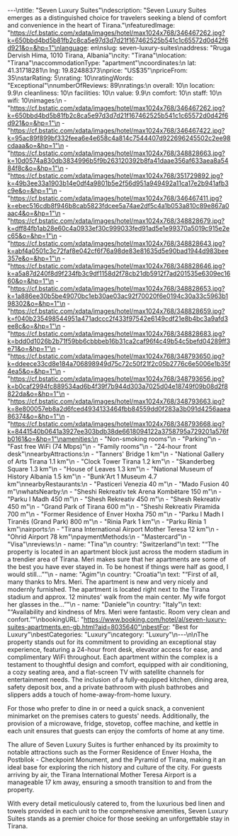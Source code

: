 ---\ntitle: "Seven Luxury Suites"\ndescription: "Seven Luxury Suites emerges as a distinguished choice for travelers seeking a blend of comfort and convenience in the heart of Tirana."\nfeaturedImage: "https://cf.bstatic.com/xdata/images/hotel/max1024x768/346467262.jpg?k=650bbd4bd5b81fb2c8ca5e97d3d7d21f167462525b541c1c65572d0d42f6d921&o=&hp=1"\nlanguage: en\nslug: seven-luxury-suites\naddress: "Rruga Dervish Hima, 1010 Tirana, Albania"\ncity: "Tirana"\nlocation: "Tirana"\naccommodationType: "apartment"\ncoordinates:\n  lat: 41.31718281\n  lng: 19.82488373\nprice: "US$35"\npriceFrom: 35\nstarRating: 5\nrating: 10\nratingWords: "Exceptional"\nnumberOfReviews: 89\nratings:\n  overall: 10\n  location: 9.9\n  cleanliness: 10\n  facilities: 10\n  value: 9.9\n  comfort: 10\n  staff: 10\n  wifi: 10\nimages:\n  - "https://cf.bstatic.com/xdata/images/hotel/max1024x768/346467262.jpg?k=650bbd4bd5b81fb2c8ca5e97d3d7d21f167462525b541c1c65572d0d42f6d921&o=&hp=1"\n  - "https://cf.bstatic.com/xdata/images/hotel/max1024x768/346467422.jpg?k=95ac89f899bf332feea6e4e658c4a814c7544407d922696245502c2ee98cdaaa&o=&hp=1"\n  - "https://cf.bstatic.com/xdata/images/hotel/max1024x768/348828663.jpg?k=10d0574a830db3834996b5f9b263120392b8fa41daae356af633aea8a5484f8c&o=&hp=1"\n  - "https://cf.bstatic.com/xdata/images/hotel/max1024x768/351729892.jpg?k=49b3ee33a1903b14e0df4a9801b5e2f56d951a949492a11ca17e2b941afb3c9e&o=&hp=1"\n  - "https://cf.bstatic.com/xdata/images/hotel/max1024x768/346467411.jpg?k=ebec516cdb8f946b8cab5823fdcee5a74ae2df5c4a1b053a810c89e867a0aac4&o=&hp=1"\n  - "https://cf.bstatic.com/xdata/images/hotel/max1024x768/348828679.jpg?k=dff84fb1ab28e60c4a0933ef30c999033fed91ad5e1e99370a5019c915e2ec65&o=&hp=1"\n  - "https://cf.bstatic.com/xdata/images/hotel/max1024x768/348828643.jpg?k=abf4a0501c3c72faf8e042cf6f76a98de83e81635d5e90bad1944d983bee357e&o=&hp=1"\n  - "https://cf.bstatic.com/xdata/images/hotel/max1024x768/348828646.jpg?k=a5a87d240f8d9f234fb3c9df1158d2f78cb21db5912f7ad201535e6309ec1660&o=&hp=1"\n  - "https://cf.bstatic.com/xdata/images/hotel/max1024x768/348828653.jpg?k=1a886ee30b5be49070bc1eb30ae03ac92f70020f6e0194c30a33c5963b198302&o=&hp=1"\n  - "https://cf.bstatic.com/xdata/images/hotel/max1024x768/348828659.jpg?k=f040b235498544951a471adccc2f433f97542e6149cdf21e8b4bc3a9afd3ee8c&o=&hp=1"\n  - "https://cf.bstatic.com/xdata/images/hotel/max1024x768/348828683.jpg?k=bdd0d1026b2b71f59bb6cbbbeb16b31ca2caf96f4c49b54c5befd04289ff3e71&o=&hp=1"\n  - "https://cf.bstatic.com/xdata/images/hotel/max1024x768/348793650.jpg?k=ddeece33cd8e184a706898949d75c72c50f21f2c05b2776c6e5006e1b35f4ea5&o=&hp=1"\n  - "https://cf.bstatic.com/xdata/images/hotel/max1024x768/348793656.jpg?k=b0caf2994fc889534ad6b4f39f7b944d303a7025d04e18749f09b08d2f8822da&o=&hp=1"\n  - "https://cf.bstatic.com/xdata/images/hotel/max1024x768/348793663.jpg?k=8e800057eb8a2d6fced4934133464fbb84559dd0f283a3b091d4256aaea86374&o=&hp=1"\n  - "https://cf.bstatic.com/xdata/images/hotel/max1024x768/348793668.jpg?k=8441540b0641a3927ee303bdb38de6618094122a3758795a729201a576fb0161&o=&hp=1"\namenities:\n  - "Non-smoking rooms"\n  - "Parking"\n  - "Fast free WiFi (74 Mbps)"\n  - "Family rooms"\n  - "24-hour front desk"\nnearbyAttractions:\n  - "Tanners' Bridge 1 km"\n  - "National Gallery of Arts Tirana 1.1 km"\n  - "Clock Tower Tirana 1.2 km"\n  - "Skanderbeg Square 1.3 km"\n  - "House of Leaves 1.3 km"\n  - "National Museum of History Albania 1.5 km"\n  - "Bunk'Art 1 Museum 4.7 km"\nnearbyRestaurants:\n  - "Pasticeri Venezia 40 m"\n  - "Mado Fusion 40 m"\nwhatsNearby:\n  - "Sheshi Rekreativ tek Arena Kombëtare 150 m"\n  - "Parku I Madh 450 m"\n  - "Shesh Rekreativ 450 m"\n  - "Shesh Rekreativ 450 m"\n  - "Grand Park of Tirana 600 m"\n  - "Sheshi Rekreativ Piramida 700 m"\n  - "Former Residence of Enver Hoxha 750 m"\n  - "Parku I Madh I Tiranës (Grand Park) 800 m"\n  - "Rinia Park 1 km"\n  - "Parku Rinia 1 km"\nairports:\n  - "Tirana International Airport Mother Teresa 12 km"\n  - "Ohrid Airport 78 km"\npaymentMethods:\n  - "Mastercard"\n  - "Visa"\nreviews:\n  - name: "Tina"\n    country: "Switzerland"\n    text: "“The property is located in an apartment block just across the modern stadium in a trendier area of Tirana. Meri makes sure that her apartments are some of the best you have ever stayed in. To be honest if things were half as good, I would still...”"\n  - name: "Agim"\n    country: "Croatia"\n    text: "“First of all, many thanks to Mrs. Meri. The apartment is new and very nicely and modernly furnished. The apartment is located right next to the Tirana stadium and approx. 12 minutes' walk from the main center. My wife forgot her glasses in the...”"\n  - name: "Daniele"\n    country: "Italy"\n    text: "“Availability and kindness of Mrs. Meri were fantastic. Room very clean and confort.”"\nbookingURL: "https://www.booking.com/hotel/al/seven-luxury-suites-apartments.en-gb.html?aid=8035640"\nbestFor: "Best for Luxury"\nbestCategories: "Luxury"\ncategory: "Luxury"\n---\n\nThe property stands out for its commitment to providing an exceptional stay experience, featuring a 24-hour front desk, elevator access for ease, and complimentary WiFi throughout. Each apartment within the complex is a testament to thoughtful design and comfort, equipped with air conditioning, a cozy seating area, and a flat-screen TV with satellite channels for entertainment needs. The inclusion of a fully-equipped kitchen, dining area, safety deposit box, and a private bathroom with plush bathrobes and slippers adds a touch of home-away-from-home luxury.

For those who prefer to dine in or need a quick snack, a convenient minimarket on the premises caters to guests' needs. Additionally, the provision of a microwave, fridge, stovetop, coffee machine, and kettle in each unit ensures that guests can enjoy the comforts of home at any time.

The allure of Seven Luxury Suites is further enhanced by its proximity to notable attractions such as the Former Residence of Enver Hoxha, the Postbllok - Checkpoint Monument, and the Pyramid of Tirana, making it an ideal base for exploring the rich history and culture of the city. For guests arriving by air, the Tirana International Mother Teresa Airport is a manageable 17 km away, ensuring a smooth transition to and from the property.

With every detail meticulously catered to, from the luxurious bed linen and towels provided in each unit to the comprehensive amenities, Seven Luxury Suites stands as a premier choice for those seeking an unforgettable stay in Tirana.
